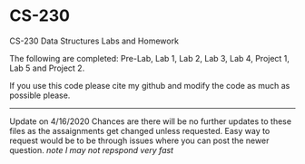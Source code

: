 # CS-230
CS-230 Data Structures Labs and Homework

The following are completed:
Pre-Lab, Lab 1, Lab 2, Lab 3, Lab 4, Project 1, Lab 5 and Project 2.

If you use this code please cite my github and modify the code as much as possible please.

------------------
Update on 4/16/2020
Chances are there will be no further updates to these files as the assaignments get changed unless requested.
Easy way to request would be to be through issues where you can post the newer question. *note I may not repspond very fast*
